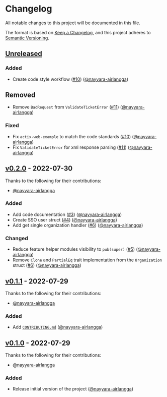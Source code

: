 # Changelog

All notable changes to this project will be documented in this file.

The format is based on [Keep a Changelog], and this project adheres to [Semantic Versioning].

## [Unreleased]

### Added
- Create code style workflow ([#10](https://github.com/ristekoss/rust-sso-ui-jwt/pull/10)) ([@nayyara-airlangga])

## Removed
- Remove `BadRequest` from `ValidateTicketError` ([#11](https://github.com/ristekoss/rust-sso-ui-jwt/pull/11)) ([@nayyara-airlangga])

### Fixed
- Fix `actix-web-example` to match the code standards ([#10](https://github.com/ristekoss/rust-sso-ui-jwt/pull/10)) ([@nayyara-airlangga])
- Fix `ValidateTicketError` for xml response parsing ([#11](https://github.com/ristekoss/rust-sso-ui-jwt/pull/11)) ([@nayyara-airlangga])


## [v0.2.0] - 2022-07-30

Thanks to the following for their contributions:
- [@nayyara-airlangga]

### Added
- Add code documentation ([#3](https://github.com/ristekoss/rust-sso-ui-jwt/pull/3)) ([@nayyara-airlangga])
- Create SSO user struct ([#4](https://github.com/ristekoss/rust-sso-ui-jwt/pull/4)) ([@nayyara-airlangga])
- Add get single organization handler ([#6](https://github.com/ristekoss/rust-sso-ui-jwt/pull/6)) ([@nayyara-airlangga])

### Changed
- Reduce feature helper modules visibility to `pub(super)` ([#5](https://github.com/ristekoss/rust-sso-ui-jwt/pull/5)) ([@nayyara-airlangga])
- Remove `Clone` and `PartialEq` trait implementation from the `Organization` struct ([#6](https://github.com/ristekoss/rust-sso-ui-jwt/pull/6)) ([@nayyara-airlangga])


## [v0.1.1] - 2022-07-29

Thanks to the following for their contributions:
- [@nayyara-airlangga]

### Added
- Add [`CONTRIBUTING.md`][contributing.md] ([@nayyara-airlangga])


## [v0.1.0] - 2022-07-29

Thanks to the following for their contributions:
- [@nayyara-airlangga]

### Added
- Release initial version of the project ([@nayyara-airlangga])


<!---------- LINKS ---------->
[Keep A Changelog]: https://keepachangelog.com/en/1.0.0
[Semantic Versioning]: https://semver.org
[contributing.md]: https://github.com/ristekoss/rust-sso-ui-jwt/tree/main/CONTRIBUTING.md

<!-- VERSION COMPARISON -->
[Unreleased]: https://github.com/ristekoss/rust-sso-ui-jwt/compare/v0.2.0...HEAD
[v0.2.0]: https://github.com/ristekoss/rust-sso-ui-jwt/compare/v0.1.1...v0.2.0
[v0.1.1]: https://github.com/ristekoss/rust-sso-ui-jwt/compare/v0.1.0...v0.1.1
[v0.1.0]: https://github.com/ristekoss/rust-sso-ui-jwt/tree/v0.1.0

<!-- AUTHORS -->
[@nayyara-airlangga]: https://github.com/nayyara-airlangga
